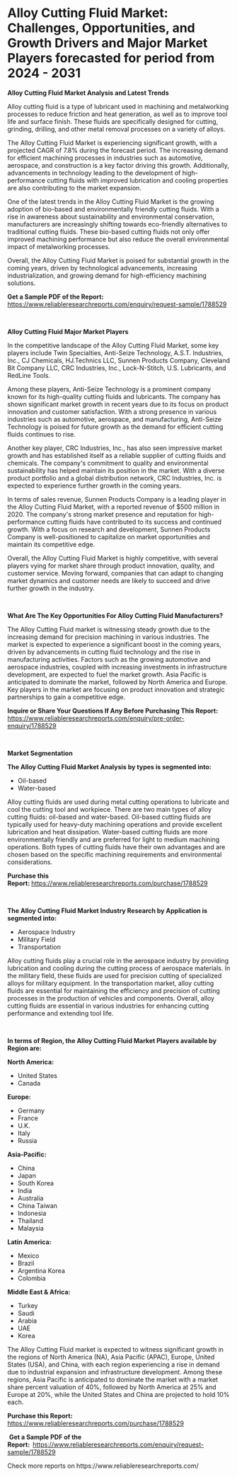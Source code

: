 <p><h1>Alloy Cutting Fluid Market: Challenges, Opportunities, and Growth Drivers and Major Market Players forecasted for period from 2024 - 2031</h1></p><p><strong>Alloy Cutting Fluid Market Analysis and Latest Trends</strong></p>
<p><p>Alloy cutting fluid is a type of lubricant used in machining and metalworking processes to reduce friction and heat generation, as well as to improve tool life and surface finish. These fluids are specifically designed for cutting, grinding, drilling, and other metal removal processes on a variety of alloys.</p><p>The Alloy Cutting Fluid Market is experiencing significant growth, with a projected CAGR of 7.8% during the forecast period. The increasing demand for efficient machining processes in industries such as automotive, aerospace, and construction is a key factor driving this growth. Additionally, advancements in technology leading to the development of high-performance cutting fluids with improved lubrication and cooling properties are also contributing to the market expansion.</p><p>One of the latest trends in the Alloy Cutting Fluid Market is the growing adoption of bio-based and environmentally friendly cutting fluids. With a rise in awareness about sustainability and environmental conservation, manufacturers are increasingly shifting towards eco-friendly alternatives to traditional cutting fluids. These bio-based cutting fluids not only offer improved machining performance but also reduce the overall environmental impact of metalworking processes.</p><p>Overall, the Alloy Cutting Fluid Market is poised for substantial growth in the coming years, driven by technological advancements, increasing industrialization, and growing demand for high-efficiency machining solutions.</p></p>
<p><strong>Get a Sample PDF of the Report:&nbsp;</strong> <a href="https://www.reliableresearchreports.com/enquiry/request-sample/1788529">https://www.reliableresearchreports.com/enquiry/request-sample/1788529</a></p>
<p>&nbsp;</p>
<p><strong>Alloy Cutting Fluid Major Market Players</strong></p>
<p><p>In the competitive landscape of the Alloy Cutting Fluid Market, some key players include Twin Specialties, Anti-Seize Technology, A.S.T. Industries, Inc., CJ Chemicals, HJ.Technics LLC, Sunnen Products Company, Cleveland Bit Company LLC, CRC Industries, Inc., Lock-N-Stitch, U.S. Lubricants, and RedLine Tools.</p><p>Among these players, Anti-Seize Technology is a prominent company known for its high-quality cutting fluids and lubricants. The company has shown significant market growth in recent years due to its focus on product innovation and customer satisfaction. With a strong presence in various industries such as automotive, aerospace, and manufacturing, Anti-Seize Technology is poised for future growth as the demand for efficient cutting fluids continues to rise.</p><p>Another key player, CRC Industries, Inc., has also seen impressive market growth and has established itself as a reliable supplier of cutting fluids and chemicals. The company's commitment to quality and environmental sustainability has helped maintain its position in the market. With a diverse product portfolio and a global distribution network, CRC Industries, Inc. is expected to experience further growth in the coming years.</p><p>In terms of sales revenue, Sunnen Products Company is a leading player in the Alloy Cutting Fluid Market, with a reported revenue of $500 million in 2020. The company's strong market presence and reputation for high-performance cutting fluids have contributed to its success and continued growth. With a focus on research and development, Sunnen Products Company is well-positioned to capitalize on market opportunities and maintain its competitive edge.</p><p>Overall, the Alloy Cutting Fluid Market is highly competitive, with several players vying for market share through product innovation, quality, and customer service. Moving forward, companies that can adapt to changing market dynamics and customer needs are likely to succeed and drive further growth in the industry.</p></p>
<p>&nbsp;</p>
<p><strong>What Are The Key Opportunities For Alloy Cutting Fluid Manufacturers?</strong></p>
<p><p>The Alloy Cutting Fluid market is witnessing steady growth due to the increasing demand for precision machining in various industries. The market is expected to experience a significant boost in the coming years, driven by advancements in cutting fluid technology and the rise in manufacturing activities. Factors such as the growing automotive and aerospace industries, coupled with increasing investments in infrastructure development, are expected to fuel the market growth. Asia Pacific is anticipated to dominate the market, followed by North America and Europe. Key players in the market are focusing on product innovation and strategic partnerships to gain a competitive edge.</p></p>
<p><strong>Inquire or Share Your Questions If Any Before Purchasing This Report:</strong> <a href="https://www.reliableresearchreports.com/enquiry/pre-order-enquiry/1788529">https://www.reliableresearchreports.com/enquiry/pre-order-enquiry/1788529</a></p>
<p>&nbsp;</p>
<p><strong>Market Segmentation</strong></p>
<p><strong>The Alloy Cutting Fluid Market Analysis by types is segmented into:</strong></p>
<p><ul><li>Oil-based</li><li>Water-based</li></ul></p>
<p><p>Alloy cutting fluids are used during metal cutting operations to lubricate and cool the cutting tool and workpiece. There are two main types of alloy cutting fluids: oil-based and water-based. Oil-based cutting fluids are typically used for heavy-duty machining operations and provide excellent lubrication and heat dissipation. Water-based cutting fluids are more environmentally friendly and are preferred for light to medium machining operations. Both types of cutting fluids have their own advantages and are chosen based on the specific machining requirements and environmental considerations.</p></p>
<p><strong>Purchase this Report:&nbsp;</strong><a href="https://www.reliableresearchreports.com/purchase/1788529">https://www.reliableresearchreports.com/purchase/1788529</a></p>
<p>&nbsp;</p>
<p><strong>The Alloy Cutting Fluid Market Industry Research by Application is segmented into:</strong></p>
<p><ul><li>Aerospace Industry</li><li>Military Field</li><li>Transportation</li></ul></p>
<p><p>Alloy cutting fluids play a crucial role in the aerospace industry by providing lubrication and cooling during the cutting process of aerospace materials. In the military field, these fluids are used for precision cutting of specialized alloys for military equipment. In the transportation market, alloy cutting fluids are essential for maintaining the efficiency and precision of cutting processes in the production of vehicles and components. Overall, alloy cutting fluids are essential in various industries for enhancing cutting performance and extending tool life.</p></p>
<p>&nbsp;</p>
<p><strong>In terms of Region, the Alloy Cutting Fluid Market Players available by Region are:</strong></p>
<p>
    <p> <strong> North America: </strong>
        <ul>
            <li>United States</li>
            <li>Canada</li>
        </ul>
        </p> 
    <p> <strong> Europe: </strong>
        <ul>
            <li>Germany</li>
            <li>France</li>
            <li>U.K.</li>
            <li>Italy</li>
            <li>Russia</li>
        </ul>
        </p> 
    <p> <strong> Asia-Pacific: </strong>
        <ul>
            <li>China</li>
            <li>Japan</li>
            <li>South Korea</li>
            <li>India</li>
            <li>Australia</li>
            <li>China Taiwan</li>
            <li>Indonesia</li>
            <li>Thailand</li>
            <li>Malaysia</li>
        </ul>
        </p> 
    <p> <strong> Latin America: </strong>
        <ul>
            <li>Mexico</li>
            <li>Brazil</li>
            <li>Argentina Korea</li>
            <li>Colombia</li>
        </ul>
        </p> 
    <p> <strong> Middle East & Africa: </strong>
        <ul>
            <li>Turkey</li>
            <li>Saudi</li>
            <li>Arabia</li>
            <li>UAE</li>
            <li>Korea</li>
        </ul>
    </p>
    </p>
<p><p>The Alloy Cutting Fluid market is expected to witness significant growth in the regions of North America (NA), Asia Pacific (APAC), Europe, United States (USA), and China, with each region experiencing a rise in demand due to industrial expansion and infrastructure development. Among these regions, Asia Pacific is anticipated to dominate the market with a market share percent valuation of 40%, followed by North America at 25% and Europe at 20%, while the United States and China are projected to hold 10% each.</p></p>
<p><strong>Purchase this Report: </strong><a href="https://www.reliableresearchreports.com/purchase/1788529">https://www.reliableresearchreports.com/purchase/1788529</a></p>
<p>&nbsp;<strong>Get a Sample PDF of the Report:&nbsp;&nbsp;</strong><a href="https://www.reliableresearchreports.com/enquiry/request-sample/1788529">https://www.reliableresearchreports.com/enquiry/request-sample/1788529</a></p>
<p><strong></strong></p>
<p>Check more reports on https://www.reliableresearchreports.com/</p>